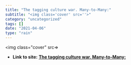 ```yaml
---
title: "The tagging culture war. Many-to-Many:"
subtitle: "<img class='cover' src=''>"
category: "uncategorized"
tags: []
date: "2021-04-06"
type: "rain"
---
```

<img class="cover" src=>


* **Link to site:** **[The tagging culture war. Many-to-Many:](http://many.corante.com/archives/2005/07/20/the_tagging_culture_war.php)**